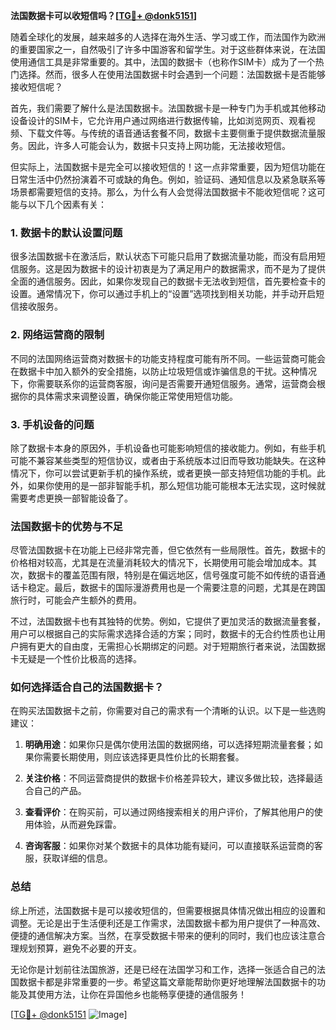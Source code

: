 **法国数据卡可以收短信吗？[[TG💪+ @donk5151](https://t.me/s/donk5151)]**

随着全球化的发展，越来越多的人选择在海外生活、学习或工作，而法国作为欧洲的重要国家之一，自然吸引了许多中国游客和留学生。对于这些群体来说，在法国使用通信工具是非常重要的。其中，法国的数据卡（也称作SIM卡）成为了一个热门选择。然而，很多人在使用法国数据卡时会遇到一个问题：法国数据卡是否能够接收短信呢？

首先，我们需要了解什么是法国数据卡。法国数据卡是一种专门为手机或其他移动设备设计的SIM卡，它允许用户通过网络进行数据传输，比如浏览网页、观看视频、下载文件等。与传统的语音通话套餐不同，数据卡主要侧重于提供数据流量服务。因此，许多人可能会认为，数据卡只支持上网功能，无法接收短信。

但实际上，法国数据卡是完全可以接收短信的！这一点非常重要，因为短信功能在日常生活中仍然扮演着不可或缺的角色。例如，验证码、通知信息以及紧急联系等场景都需要短信的支持。那么，为什么有人会觉得法国数据卡不能收短信呢？这可能与以下几个因素有关：

### 1. 数据卡的默认设置问题

很多法国数据卡在激活后，默认状态下可能只启用了数据流量功能，而没有启用短信服务。这是因为数据卡的设计初衷是为了满足用户的数据需求，而不是为了提供全面的通信服务。因此，如果你发现自己的数据卡无法收到短信，首先要检查卡的设置。通常情况下，你可以通过手机上的“设置”选项找到相关功能，并手动开启短信接收服务。

### 2. 网络运营商的限制

不同的法国网络运营商对数据卡的功能支持程度可能有所不同。一些运营商可能会在数据卡中加入额外的安全措施，以防止垃圾短信或诈骗信息的干扰。这种情况下，你需要联系你的运营商客服，询问是否需要开通短信服务。通常，运营商会根据你的具体需求来调整设置，确保你能正常使用短信功能。

### 3. 手机设备的问题

除了数据卡本身的原因外，手机设备也可能影响短信的接收能力。例如，有些手机可能不兼容某些类型的短信协议，或者由于系统版本过旧而导致功能缺失。在这种情况下，你可以尝试更新手机的操作系统，或者更换一部支持短信功能的手机。此外，如果你使用的是一部非智能手机，那么短信功能可能根本无法实现，这时候就需要考虑更换一部智能设备了。

### 法国数据卡的优势与不足

尽管法国数据卡在功能上已经非常完善，但它依然有一些局限性。首先，数据卡的价格相对较高，尤其是在流量消耗较大的情况下，长期使用可能会增加成本。其次，数据卡的覆盖范围有限，特别是在偏远地区，信号强度可能不如传统的语音通话卡稳定。最后，数据卡的国际漫游费用也是一个需要注意的问题，尤其是在跨国旅行时，可能会产生额外的费用。

不过，法国数据卡也有其独特的优势。例如，它提供了更加灵活的数据流量套餐，用户可以根据自己的实际需求选择合适的方案；同时，数据卡的无合约性质也让用户拥有更大的自由度，无需担心长期绑定的问题。对于短期旅行者来说，法国数据卡无疑是一个性价比极高的选择。

### 如何选择适合自己的法国数据卡？

在购买法国数据卡之前，你需要对自己的需求有一个清晰的认识。以下是一些选购建议：

1. **明确用途**：如果你只是偶尔使用法国的数据网络，可以选择短期流量套餐；如果你需要长期使用，则应该选择更具性价比的长期套餐。
   
2. **关注价格**：不同运营商提供的数据卡价格差异较大，建议多做比较，选择最适合自己的产品。

3. **查看评价**：在购买前，可以通过网络搜索相关的用户评价，了解其他用户的使用体验，从而避免踩雷。

4. **咨询客服**：如果你对某个数据卡的具体功能有疑问，可以直接联系运营商的客服，获取详细的信息。

### 总结

综上所述，法国数据卡是可以接收短信的，但需要根据具体情况做出相应的设置和调整。无论是出于生活便利还是工作需求，法国数据卡都为用户提供了一种高效、便捷的通信解决方案。当然，在享受数据卡带来的便利的同时，我们也应该注意合理规划预算，避免不必要的开支。

无论你是计划前往法国旅游，还是已经在法国学习和工作，选择一张适合自己的法国数据卡都是非常重要的一步。希望这篇文章能帮助你更好地理解法国数据卡的功能及其使用方法，让你在异国他乡也能畅享便捷的通信服务！

[[TG💪+ @donk5151](https://t.me/s/donk5151) ![Image](https://i.postimg.cc/rwNCRYN7/Snipaste-2025-04-30-17-27-05.png)]